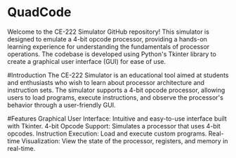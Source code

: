 # QuadCode

Welcome to the CE-222 Simulator GitHub repository! This simulator is designed to emulate a 4-bit opcode processor, providing a hands-on learning experience for understanding the fundamentals of processor operations. The codebase is developed using Python's Tkinter library to create a graphical user interface (GUI) for ease of use.

#Introduction
The CE-222 Simulator is an educational tool aimed at students and enthusiasts who wish to learn about processor architecture and instruction sets. The simulator supports a 4-bit opcode processor, allowing users to load programs, execute instructions, and observe the processor's behavior through a user-friendly GUI.

#Features
Graphical User Interface: Intuitive and easy-to-use interface built with Tkinter.
4-bit Opcode Support: Simulates a processor that uses 4-bit opcodes.
Instruction Execution: Load and execute custom programs.
Real-time Visualization: View the state of the processor, registers, and memory in real-time.
